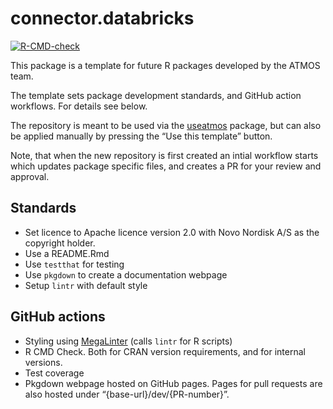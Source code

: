 
<!-- README.md is generated from README.Rmd. Please edit that file -->

# connector.databricks

<!-- badges: start -->

[![R-CMD-check](https://github.com/NN-OpenSource/connector.databricks/actions/workflows/R-CMD-check.yaml/badge.svg)](https://github.com/NN-OpenSource/connector.databricks/actions/workflows/R-CMD-check.yaml)
<!-- badges: end -->

This package is a template for future R packages developed by the ATMOS
team.

The template sets package development standards, and GitHub action
workflows. For details see below.

The repository is meant to be used via the
[useatmos](https://github.com/NN-OpenSource/useatmos) package, but can
also be applied manually by pressing the “Use this template” button.

Note, that when the new repository is first created an intial workflow
starts which updates package specific files, and creates a PR for your
review and approval.

## Standards

- Set licence to Apache licence version 2.0 with Novo Nordisk A/S as the
  copyright holder.
- Use a README.Rmd
- Use `testthat` for testing
- Use `pkgdown` to create a documentation webpage
- Setup `lintr` with default style

## GitHub actions

- Styling using [MegaLinter](https://megalinter.io/) (calls `lintr` for
  R scripts)
- R CMD Check. Both for CRAN version requirements, and for internal
  versions.
- Test coverage
- Pkgdown webpage hosted on GitHub pages. Pages for pull requests are
  also hosted under “{base-url}/dev/{PR-number}”.
